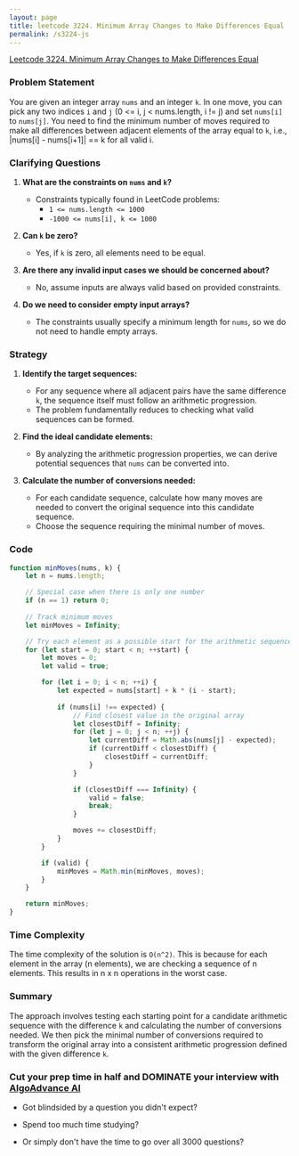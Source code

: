 ```yaml
---
layout: page
title: leetcode 3224. Minimum Array Changes to Make Differences Equal
permalink: /s3224-js
---
```

[Leetcode 3224. Minimum Array Changes to Make Differences Equal](https://algoadvance.github.io/algoadvance/l3224)
### Problem Statement

You are given an integer array `nums` and an integer `k`. In one move, you can pick any two indices `i` and `j` (0 <= i, j < nums.length, i != j) and set `nums[i]` to `nums[j]`. You need to find the minimum number of moves required to make all differences between adjacent elements of the array equal to `k`, i.e., |nums[i] - nums[i+1]| == k for all valid i.

### Clarifying Questions

1. **What are the constraints on `nums` and `k`?**
   - Constraints typically found in LeetCode problems: 
     - `1 <= nums.length <= 1000`
     - `-1000 <= nums[i], k <= 1000`

2. **Can `k` be zero?**
   - Yes, if `k` is zero, all elements need to be equal.

3. **Are there any invalid input cases we should be concerned about?**
   - No, assume inputs are always valid based on provided constraints.

4. **Do we need to consider empty input arrays?**
   - The constraints usually specify a minimum length for `nums`, so we do not need to handle empty arrays.

### Strategy

1. **Identify the target sequences:** 
   - For any sequence where all adjacent pairs have the same difference `k`, the sequence itself must follow an arithmetic progression. 
   - The problem fundamentally reduces to checking what valid sequences can be formed.

2. **Find the ideal candidate elements:**
   - By analyzing the arithmetic progression properties, we can derive potential sequences that `nums` can be converted into.

3. **Calculate the number of conversions needed:**
   - For each candidate sequence, calculate how many moves are needed to convert the original sequence into this candidate sequence.
   - Choose the sequence requiring the minimal number of moves.

### Code

```javascript
function minMoves(nums, k) {
    let n = nums.length;

    // Special case when there is only one number
    if (n == 1) return 0;
    
    // Track minimum moves
    let minMoves = Infinity;

    // Try each element as a possible start for the arithmetic sequence
    for (let start = 0; start < n; ++start) {
        let moves = 0;
        let valid = true;

        for (let i = 0; i < n; ++i) {
            let expected = nums[start] + k * (i - start);
            
            if (nums[i] !== expected) {
                // Find closest value in the original array
                let closestDiff = Infinity;
                for (let j = 0; j < n; ++j) {
                    let currentDiff = Math.abs(nums[j] - expected);
                    if (currentDiff < closestDiff) {
                        closestDiff = currentDiff;
                    }
                }

                if (closestDiff === Infinity) {
                    valid = false;
                    break;
                }

                moves += closestDiff;
            }
        }

        if (valid) {
            minMoves = Math.min(minMoves, moves);
        }
    }

    return minMoves;
}
```

### Time Complexity

The time complexity of the solution is `O(n^2)`. This is because for each element in the array (n elements), we are checking a sequence of n elements. This results in n x n operations in the worst case.

### Summary

The approach involves testing each starting point for a candidate arithmetic sequence with the difference `k` and calculating the number of conversions needed. We then pick the minimal number of conversions required to transform the original array into a consistent arithmetic progression defined with the given difference `k`.


### Cut your prep time in half and DOMINATE your interview with [AlgoAdvance AI](https://algoAdvance.com)

- Got blindsided by a question you didn't expect?

- Spend too much time studying?

- Or simply don't have the time to go over all 3000 questions?

